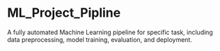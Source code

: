 # ML_Project_Pipline
A fully automated Machine Learning pipeline for specific task, including data preprocessing, model training, evaluation, and deployment.
